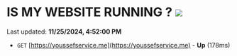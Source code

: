 # IS MY WEBSITE RUNNING ? [![](https://img.shields.io/static/v1?label=Sponsor&message=%E2%9D%A4&logo=GitHub&color=%23fe8e86)](https://github.com/sponsors/Youssef-Lehmam)

Last updated: **11/25/2024, 4:52:00 PM**

- `GET` [https://youssefservice.me](https://youssefservice.me) - **Up** (178ms)
